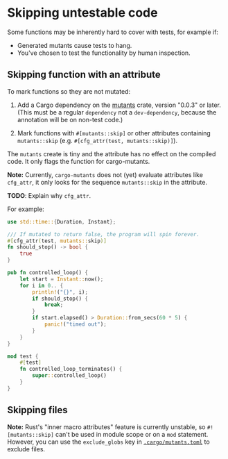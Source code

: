 # Skipping untestable code

Some functions may be inherently hard to cover with tests, for example if:

* Generated mutants cause tests to hang.
* You've chosen to test the functionality by human inspection.

## Skipping function with an attribute

To mark functions so they are not mutated:

1. Add a Cargo dependency on the [mutants](https://crates.io/crates/mutants)
   crate, version "0.0.3" or later. (This must be a regular `dependency` not a
   `dev-dependency`, because the annotation will be on non-test code.)

2. Mark functions with `#[mutants::skip]` or other attributes containing `mutants::skip` (e.g. `#[cfg_attr(test, mutants::skip)]`).

The `mutants` create is tiny and the attribute has no effect on the compiled
code. It only flags the function for cargo-mutants.

**Note:** Currently, `cargo-mutants` does not (yet) evaluate attributes like
`cfg_attr`, it only looks for the sequence `mutants::skip` in the attribute.

**TODO**: Explain why `cfg_attr`.

For example:

```rust
use std::time::{Duration, Instant};

/// If mutated to return false, the program will spin forever.
#[cfg_attr(test, mutants::skip)]
fn should_stop() -> bool {
    true
}

pub fn controlled_loop() {
    let start = Instant::now();
    for i in 0.. {
        println!("{}", i);
        if should_stop() {
            break;
        }
        if start.elapsed() > Duration::from_secs(60 * 5) {
            panic!("timed out");
        }
    }
}

mod test {
    #[test]
    fn controlled_loop_terminates() {
        super::controlled_loop()
    }
}
```

## Skipping files

**Note:** Rust's "inner macro attributes" feature is currently unstable, so `#![mutants::skip]` can't be used in module scope or on a `mod` statement.
However, you can use the `exclude_globs` key in [`.cargo/mutants.toml`](config.md) to exclude files.
